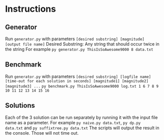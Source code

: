 #

# Instructions
## Generator
Run `generator.py` with parameters `[desired substring] [magnitude] [output file name]`
Desired Substring: Any string that should occur twice in the string
For example `py generator.py ThisIsSoAwesome9000 8 data.txt`
## Benchmark
Run `generator.py` with parameters `[desired substring] [logfile name] [time-out for each solution in seconds] [magnitude1] [magnitude2] [magnitude3] ...`
`py benchmark.py ThisIsSoAwesome9000 log.txt 1 6 7 8 9 10 11 12 13 14 15 16`
## Solutions
Each of the 3 solution can be run separately by running it with the input file name as a parameter.
For example `py naive.py data.txt`, `py dp.py data.txt` and `py suffixtree.py data.txt`
The scripts will output the result in the console.
Those will not time out.
